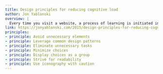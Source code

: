 ```yaml
---
title: Design principles for reducing cognitive load
author: Jon Yablonski
overview: |
  Every time you visit a website, a process of learning is initiated in the brain. Whether it’s the navigation, layout, or that auto-rotating image slider on the homepage, your brain has to learn how to use the site while keeping track of the reason you came there in the first place. The mental effort required during this time is called cognitive load. Now the catch: the working memory in which this information is processed and stored is limited. Your brain begins to slow down or even abandon the task at hand when it receives more information than it can handle. Although cognitive load isn’t entirely avoidable, designers must strive to manage and accommodate these limits.
link: https://jonyablonski.com/2015/design-principles-for-reducing-cognitive-load/
principles:
- principle: Avoid unnecessary elements
- principle: Leverage common design patterns
- principle: Eliminate unnecessary tasks
- principle: Minimize choices
- principle: Display choices as a group
- principle: Strive for readability
- principle: Use iconography with caution
---
```

